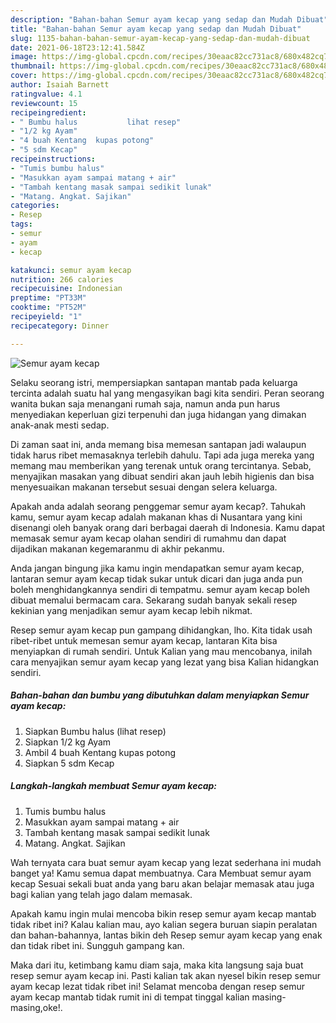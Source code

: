 ```yaml
---
description: "Bahan-bahan Semur ayam kecap yang sedap dan Mudah Dibuat"
title: "Bahan-bahan Semur ayam kecap yang sedap dan Mudah Dibuat"
slug: 1135-bahan-bahan-semur-ayam-kecap-yang-sedap-dan-mudah-dibuat
date: 2021-06-18T23:12:41.584Z
image: https://img-global.cpcdn.com/recipes/30eaac82cc731ac8/680x482cq70/semur-ayam-kecap-foto-resep-utama.jpg
thumbnail: https://img-global.cpcdn.com/recipes/30eaac82cc731ac8/680x482cq70/semur-ayam-kecap-foto-resep-utama.jpg
cover: https://img-global.cpcdn.com/recipes/30eaac82cc731ac8/680x482cq70/semur-ayam-kecap-foto-resep-utama.jpg
author: Isaiah Barnett
ratingvalue: 4.1
reviewcount: 15
recipeingredient:
- " Bumbu halus           lihat resep"
- "1/2 kg Ayam"
- "4 buah Kentang  kupas potong"
- "5 sdm Kecap"
recipeinstructions:
- "Tumis bumbu halus"
- "Masukkan ayam sampai matang + air"
- "Tambah kentang masak sampai sedikit lunak"
- "Matang. Angkat. Sajikan"
categories:
- Resep
tags:
- semur
- ayam
- kecap

katakunci: semur ayam kecap 
nutrition: 266 calories
recipecuisine: Indonesian
preptime: "PT33M"
cooktime: "PT52M"
recipeyield: "1"
recipecategory: Dinner

---
```



![Semur ayam kecap](https://img-global.cpcdn.com/recipes/30eaac82cc731ac8/680x482cq70/semur-ayam-kecap-foto-resep-utama.jpg)

Selaku seorang istri, mempersiapkan santapan mantab pada keluarga tercinta adalah suatu hal yang mengasyikan bagi kita sendiri. Peran seorang  wanita bukan saja menangani rumah saja, namun anda pun harus menyediakan keperluan gizi terpenuhi dan juga hidangan yang dimakan anak-anak mesti sedap.

Di zaman  saat ini, anda memang bisa memesan santapan jadi walaupun tidak harus ribet memasaknya terlebih dahulu. Tapi ada juga mereka yang memang mau memberikan yang terenak untuk orang tercintanya. Sebab, menyajikan masakan yang dibuat sendiri akan jauh lebih higienis dan bisa menyesuaikan makanan tersebut sesuai dengan selera keluarga. 



Apakah anda adalah seorang penggemar semur ayam kecap?. Tahukah kamu, semur ayam kecap adalah makanan khas di Nusantara yang kini disenangi oleh banyak orang dari berbagai daerah di Indonesia. Kamu dapat memasak semur ayam kecap olahan sendiri di rumahmu dan dapat dijadikan makanan kegemaranmu di akhir pekanmu.

Anda jangan bingung jika kamu ingin mendapatkan semur ayam kecap, lantaran semur ayam kecap tidak sukar untuk dicari dan juga anda pun boleh menghidangkannya sendiri di tempatmu. semur ayam kecap boleh dibuat memalui bermacam cara. Sekarang sudah banyak sekali resep kekinian yang menjadikan semur ayam kecap lebih nikmat.

Resep semur ayam kecap pun gampang dihidangkan, lho. Kita tidak usah ribet-ribet untuk memesan semur ayam kecap, lantaran Kita bisa menyiapkan di rumah sendiri. Untuk Kalian yang mau mencobanya, inilah cara menyajikan semur ayam kecap yang lezat yang bisa Kalian hidangkan sendiri.

<!--inarticleads1-->

##### Bahan-bahan dan bumbu yang dibutuhkan dalam menyiapkan Semur ayam kecap:

1. Siapkan  Bumbu halus           (lihat resep)
1. Siapkan 1/2 kg Ayam
1. Ambil 4 buah Kentang  kupas potong
1. Siapkan 5 sdm Kecap




<!--inarticleads2-->

##### Langkah-langkah membuat Semur ayam kecap:

1. Tumis bumbu halus
1. Masukkan ayam sampai matang + air
1. Tambah kentang masak sampai sedikit lunak
1. Matang. Angkat. Sajikan




Wah ternyata cara buat semur ayam kecap yang lezat sederhana ini mudah banget ya! Kamu semua dapat membuatnya. Cara Membuat semur ayam kecap Sesuai sekali buat anda yang baru akan belajar memasak atau juga bagi kalian yang telah jago dalam memasak.

Apakah kamu ingin mulai mencoba bikin resep semur ayam kecap mantab tidak ribet ini? Kalau kalian mau, ayo kalian segera buruan siapin peralatan dan bahan-bahannya, lantas bikin deh Resep semur ayam kecap yang enak dan tidak ribet ini. Sungguh gampang kan. 

Maka dari itu, ketimbang kamu diam saja, maka kita langsung saja buat resep semur ayam kecap ini. Pasti kalian tak akan nyesel bikin resep semur ayam kecap lezat tidak ribet ini! Selamat mencoba dengan resep semur ayam kecap mantab tidak rumit ini di tempat tinggal kalian masing-masing,oke!.

